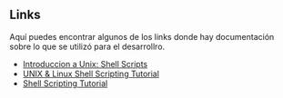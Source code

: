 ## Links

Aquí puedes encontrar algunos de los links donde hay documentación sobre lo que se utilizó para el desarrollro.

* [Introduccion a Unix: Shell Scripts](https://www.iac.es/sieinvens/SINFIN/CursoUnix/cap8.php)
* [UNIX & Linux Shell Scripting Tutorial](http://www.dreamsyssoft.com/unix-shell-scripting/tutorial.php)
* [Shell Scripting Tutorial](https://www.shellscript.sh)